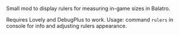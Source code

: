 Small mod to display rulers for measuring in-game sizes in Balatro.

Requires Lovely and DebugPlus to work.
Usage: command `rulers` in console for info and adjusting rulers appearance.
